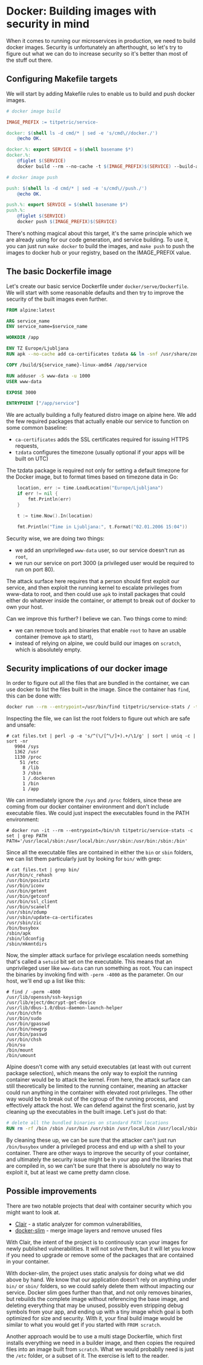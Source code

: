 # Docker: Building images with security in mind

When it comes to running our microservices in production, we need to build docker
images. Security is unfortunately an afterthought, so let's try to figure out what
we can do to increase security so it's better than most of the stuff out there.

## Configuring Makefile targets

We will start by adding Makefile rules to enable us to build and push docker images.

~~~Makefile
# docker image build

IMAGE_PREFIX := titpetric/service-

docker: $(shell ls -d cmd/* | sed -e 's/cmd\//docker./')
	@echo OK.

docker.%: export SERVICE = $(shell basename $*)
docker.%:
	@figlet $(SERVICE)
	docker build --rm --no-cache -t $(IMAGE_PREFIX)$(SERVICE) --build-arg service_name=$(SERVICE) -f docker/serve/Dockerfile .

# docker image push

push: $(shell ls -d cmd/* | sed -e 's/cmd\//push./')
	@echo OK.

push.%: export SERVICE = $(shell basename $*)
push.%:
	@figlet $(SERVICE)
	docker push $(IMAGE_PREFIX)$(SERVICE)
~~~

There's nothing magical about this target, it's the same principle which we are already using for
our code generation, and service building. To use it, you can just run `make docker` to build the images,
and `make push` to push the images to docker hub or your registry, based on the IMAGE_PREFIX value.

## The basic Dockerfile image

Let's create our basic service Dockerfile under `docker/serve/Dockerfile`. We will start with some
reasonable defaults and then try to improve the security of the built images even further.

~~~Dockerfile
FROM alpine:latest

ARG service_name
ENV service_name=$service_name

WORKDIR /app

ENV TZ Europe/Ljubljana
RUN apk --no-cache add ca-certificates tzdata && ln -snf /usr/share/zoneinfo/$TZ /etc/localtime && echo $TZ > /etc/timezone

COPY /build/${service_name}-linux-amd64 /app/service

RUN adduser -S www-data -u 1000
USER www-data

EXPOSE 3000

ENTRYPOINT ["/app/service"]
~~~

We are actually building a fully featured distro image on alpine here. We add the few required packages that
actually enable our service to function on some common baseline:

- `ca-certificates` adds the SSL certificates required for issuing HTTPS requests,
- `tzdata` configures the timezone (usually optional if your apps will be built on UTC)

The tzdata package is required not only for setting a default timezone for the Docker image,
but to format times based on timezone data in Go:

~~~go
	location, err := time.LoadLocation("Europe/Ljubljana")
	if err != nil {
		fmt.Println(err)
	}

	t := time.Now().In(location)

	fmt.Println("Time in Ljubljana:", t.Format("02.01.2006 15:04"))
~~~

Security wise, we are doing two things:

- we add an unprivileged `www-data` user, so our service doesn't run as `root`,
- we run our service on port 3000 (a privileged user would be required to run on port 80).

The attack surface here requires that a person should first exploit our service, and then exploit the
running kernel to escalate privileges from www-data to root, and then could use `apk` to install packages
that could either do whatever inside the container, or attempt to break out of docker to own your host.

Can we improve this further? I believe we can. Two things come to mind:

- we can remove tools and binaries that enable `root` to have an usable container (remove `apk` to start),
- instead of relying on alpine, we could build our images on `scratch`, which is absolutely empty.

## Security implications of our docker image

In order to figure out all the files that are bundled in the container, we can use docker to
list the files built in the image. Since the container has `find`, this can be done with:

~~~bash
docker run --rm --entrypoint=/usr/bin/find titpetric/service-stats / -type f > files.txt
~~~

Inspecting the file, we can list the root folders to figure out which are safe and unsafe:

~~~plaintext
# cat files.txt | perl -p -e 's/^(\/[^\/]+).+/\1/g' | sort | uniq -c | sort -nr
   9904 /sys
   1362 /usr
   1130 /proc
     51 /etc
      8 /lib
      3 /sbin
      1 /.dockeren
      1 /bin
      1 /app
~~~

We can immediately ignore the `/sys` and `/proc` folders, since these are coming from our docker
container environment and don't include executable files. We could just inspect the executables
found in the PATH environment:

~~~plaintext
# docker run -it --rm --entrypoint=/bin/sh titpetric/service-stats -c set | grep PATH
PATH='/usr/local/sbin:/usr/local/bin:/usr/sbin:/usr/bin:/sbin:/bin'
~~~

Since all the executable files are contained in either the `bin` or `sbin` folders, we can
list them particularly just by looking for `bin/` with grep:

~~~plaintext
# cat files.txt | grep bin/
/usr/bin/c_rehash
/usr/bin/posixtz
/usr/bin/iconv
/usr/bin/getent
/usr/bin/getconf
/usr/bin/ssl_client
/usr/bin/scanelf
/usr/sbin/zdump
/usr/sbin/update-ca-certificates
/usr/sbin/zic
/bin/busybox
/sbin/apk
/sbin/ldconfig
/sbin/mkmntdirs
~~~

Now, the simpler attack surface for privilege escalation needs something that's called a `setuid`
bit set on the executable. This means that an unprivileged user like `www-data` can run something
as root. You can inspect the binaries by invoking find with `-perm -4000` as the parameter. On our
host, we'll end up a list like this:

~~~plaintext
# find / -perm -4000
/usr/lib/openssh/ssh-keysign
/usr/lib/eject/dmcrypt-get-device
/usr/lib/dbus-1.0/dbus-daemon-launch-helper
/usr/bin/chfn
/usr/bin/sudo
/usr/bin/gpasswd
/usr/bin/newgrp
/usr/bin/passwd
/usr/bin/chsh
/bin/su
/bin/mount
/bin/umount
~~~

Alpine doesn't come with any setuid executables (at least with out current package selection), which
means the only way to exploit the running container would be to attack the kernel. From here, the attack
surface can still theoretically be limited to the running container, meaning an attacker could run anything
in the container with elevated root privileges. The other way would be to break out of the cgroup of the
running process, and effectively attack the host. We can defend against the first scenario, just by
cleaning up the executables in the built image. Let's just do that:

~~~Dockerfile
# delete all the bundled binaries on standard PATH locations
RUN rm -rf /bin /sbin /usr/bin /usr/sbin /usr/local/bin /usr/local/sbin
~~~

By cleaning these up, we can be sure that the attacker can't just run `/bin/busybox` under a privileged
process and end up with a shell to your container. There are other ways to improve the security of your
container, and ultimately the security issue might be in your app and the libraries that are compiled in,
so we can't be sure that there is absolutely no way to exploit it, but at least we came pretty damn close.

## Possible improvements

There are two notable projects that deal with container security which you might want to look at.

- [Clair](https://github.com/quay/clair) - a static analyzer for common vulnerabilities,
- [docker-slim](https://github.com/docker-slim/docker-slim) - merge image layers and remove unused files

With Clair, the intent of the project is to continously scan your images for newly published vulnerabilities.
It will not solve them, but it will let you know if you need to upgrade or remove some of the packages
that are contained in your container.

With docker-slim, the project uses static analysis for doing what we did above by hand. We know that
our application doesn't rely on anything under `bin/` or `sbin/` folders, so we could safely delete them
without impacting our service. Docker slim goes further than that, and not only removes binaries, but
rebuilds the complete image without referencing the base image, and deleting everything that may be unused,
possibly even stripping debug symbols from your app, and ending up with a tiny image which goal is both
optimized for size and security. With it, your final build image would be similar to what you would
get if you started with `FROM scratch`.

Another approach would be to use a multi stage Dockerfile, which first installs everything we need
in a builder image, and then copies the required files into an image built from `scratch`. What we
would probablly need is just the `/etc` folder, or a subset of it. The exercise is left to the reader.
